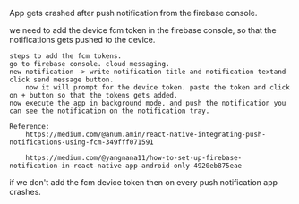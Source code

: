 App gets crashed after push notification from the firebase console.

we need to add the device fcm token in the firebase console, so that the notifications gets pushed to the device.

    steps to add the fcm tokens.
    go to firebase console. cloud messaging. 
    new notification -> write notification title and notification textand click send message button.
        now it will prompt for the device token. paste the token and click on + button so that the tokens gets added.
    now execute the app in background mode, and push the notification you can see the notification on the notification tray.

    Reference:
        https://medium.com/@anum.amin/react-native-integrating-push-notifications-using-fcm-349fff071591

        https://medium.com/@yangnana11/how-to-set-up-firebase-notification-in-react-native-app-android-only-4920eb875eae
        

if we don't add the fcm device token then on every push notification app crashes. 
